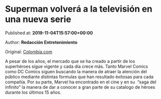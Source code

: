 
# Superman volverá a la televisión en una nueva serie

Published at: **2019-11-04T15:57:00+00:00**

Author: **Redacción Entretenimiento**

Original: [Colombia.com](https://www.colombia.com/entretenimiento/series-y-peliculas/superman-volvera-a-la-television-en-una-nueva-serie-superman-lois-246466)

A pesar de los años, el mercado que se ha creado a partir de los superhéroes sigue vigente y cada día crece más. Tanto Marvel Comics como DC Comics siguen buscando la manera de atraer la atención del público mediante distintas formulas que han resultado èxitosas para cada compañía.
Por su parte, Marvel ha encontrado en el cine y en su  “saga del infinito” la manera de dar a conocer a gran parte de su catalogo de héroes durante los últimos 15 años.

